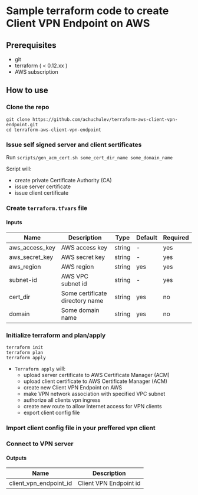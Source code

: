 # Sample terraform code to create Client VPN Endpoint on AWS

## Prerequisites

- git
- terraform ( < 0.12.xx )
- AWS subscription

## How to use

### Clone the repo

```
git clone https://github.com/achuchulev/terraform-aws-client-vpn-endpoint.git
cd terraform-aws-client-vpn-endpoint
```

### Issue self signed server and client sertificates

Run `scripts/gen_acm_cert.sh some_cert_dir_name some_domain_name`

Script will:
  - create private Certificate Authority (CA)
  - issue server certificate
  - issue client certificate

### Create `terraform.tfvars` file

#### Inputs

| Name  |	Description |	Type |  Default |	Required
| ----- | ----------- | ---- |  ------- | --------
| aws_access_key   | AWS access key | string  | -   | yes
| aws_secret_key   | AWS secret key | string  | -   | yes
| aws_region       | AWS region     | string  | yes | yes
| subnet-id   | AWS VPC subnet id | string  | -   | yes
| cert_dir | Some certificate directory name     | string  | yes | no
| domain | Some domain name     | string  | yes | no


### Initialize terraform and plan/apply

```
terraform init
terraform plan
terraform apply
```

- `Terraform apply` will:
  - upload server certificate to AWS Certificate Manager (ACM)
  - upload client certificate to AWS Certificate Manager (ACM)
  - create new Client VPN Endpoint on AWS 
  - make VPN network association with specified VPC subnet
  - authorize all clients vpn ingress
  - create new route to allow Internet access for VPN clients
  - export client config file

### Import client config file in your preffered vpn client

### Connect to VPN server

  #### Outputs

| Name  |	Description 
| ----- | ----------- 
| client_vpn_endpoint_id | Client VPN Endpoint id

